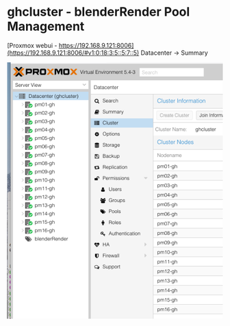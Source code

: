 # ghcluster - blenderRender Pool Management

[Proxmox webui - https://192.168.9.121:8006](https://192.168.9.121:8006/#v1:0:18:3:5::5:7::5) Datacenter -> Summary

![ghcluster-proxmox](ghcluster-proxmox.png)
